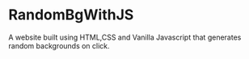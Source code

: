 # RandomBgWithJS
A website built using HTML,CSS and Vanilla Javascript that generates random backgrounds on click.
